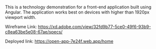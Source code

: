 This is a technology demonstration for a front-end application built using Angular.
The application works best on devices with higher than 1920px viewport width.

Wireframe Link: https://xd.adobe.com/view/32fd9b77-5ce0-49f6-93b9-c8ea63be5e08-67ae/specs/

Deployed link: https://open-app-7e24f.web.app/home
